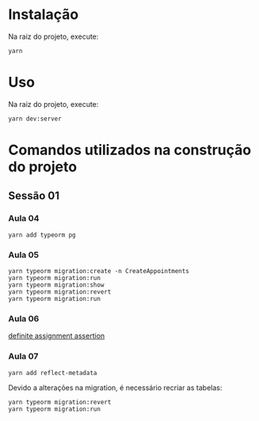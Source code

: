 # Instalação

Na raiz do projeto, execute:

```
yarn
```

# Uso

Na raiz do projeto, execute:

```
yarn dev:server
```

# Comandos utilizados na construção do projeto

## Sessão 01

### Aula 04

```
yarn add typeorm pg
```

### Aula 05

```
yarn typeorm migration:create -n CreateAppointments
yarn typeorm migration:run
yarn typeorm migration:show
yarn typeorm migration:revert
yarn typeorm migration:run
```

### Aula 06

[definite assignment assertion](https://www.typescriptlang.org/docs/handbook/release-notes/typescript-2-7.html#definite-assignment-assertions)

### Aula 07

```
yarn add reflect-metadata
```

Devido a alterações na migration, é necessário recriar as tabelas:

```
yarn typeorm migration:revert
yarn typeorm migration:run
```
